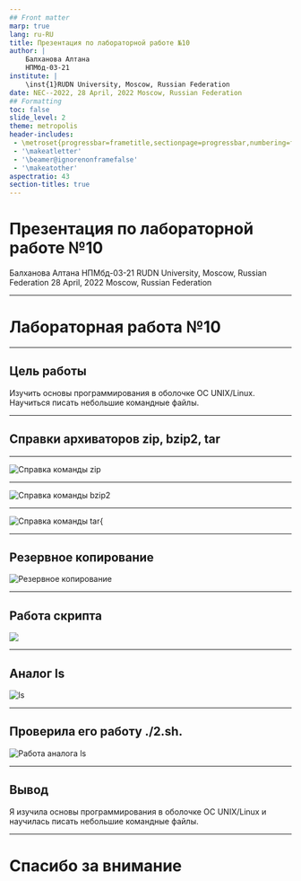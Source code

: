 ```yaml
---
## Front matter
marp: true
lang: ru-RU
title: Презентация по лабораторной работе №10
author: |
	Балханова Алтана 
	НПМбд-03-21
institute: |
	\inst{1}RUDN University, Moscow, Russian Federation
date: NEC--2022, 28 April, 2022 Moscow, Russian Federation
## Formatting
toc: false
slide_level: 2
theme: metropolis
header-includes: 
 - \metroset{progressbar=frametitle,sectionpage=progressbar,numbering=fraction}
 - '\makeatletter'
 - '\beamer@ignorenonframefalse'
 - '\makeatother'
aspectratio: 43
section-titles: true
---
```


# Презентация по лабораторной работе №10
Балханова Алтана 
НПМбд-03-21
RUDN University, Moscow, Russian Federation
28 April, 2022 Moscow, Russian Federation

---

# Лабораторная работа №10

---

## Цель работы

Изучить основы программирования в оболочке ОС UNIX/Linux. Научиться писать небольшие командные файлы.

---

## Cправки архиваторов zip, bzip2, tar

---
![Справка команды zip](image/Screenshot_2.png)

---

![Справка команды bzip2](image/Screenshot_3.png)

---

![Справка команды tar](image/Screenshot_4.png){

---

## Резервное копирование

![Резервное копирование](image/Screenshot_5.png)

---

## Работа скрипта

![](image/Screenshot_6.png)

---

## Аналог ls

![ls](image/Screenshot_9.png)

---

## Проверила его работу ./2.sh.

![Работа аналога ls](image/Screenshot_10.png)

---

## Вывод

Я изучила основы программирования в оболочке ОС UNIX/Linux и научилась писать небольшие командные файлы.

---

# Спасибо за внимание
